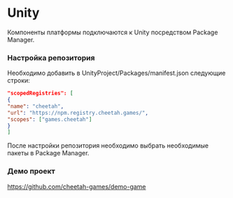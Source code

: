 # Unity

Компоненты платформы подключаются к Unity посредством Package Manager.

### Настройка репозитория

Необходимо добавить в UnityProject/Packages/manifest.json следующие строки:

```json
"scopedRegistries": [
{
"name": "cheetah",
"url": "https://npm.registry.cheetah.games/",
"scopes": ["games.cheetah"]
}
]
``` 

После настройки репозитория необходимо выбрать необходимые пакеты в Package Manager.

### Демо проект

https://github.com/cheetah-games/demo-game
